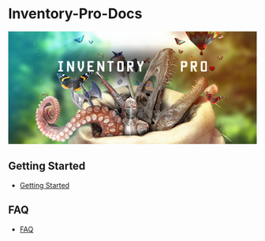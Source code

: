 # Inventory-Pro-Docs

![Inventory Pro](Assets/InventoryPro.jpg)

## Getting Started

* [Getting Started](GettingStarted/GettingStarted.md)

## FAQ

* [FAQ](FAQ.md)
